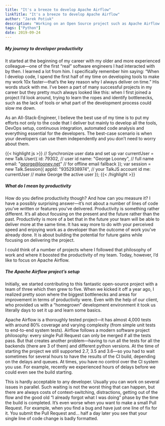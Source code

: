 ```yaml
---
title: "It's a breeze to develop Apache Airflow"
linkTitle: "It's a breeze to develop Apache Airflow"
author: "Jarek Potiuk"
description: "Working on an Open Source project such as Apache Airflow is very demanding but also equally rewarding when you realize how many businesses use it every day."
tags: ["Python"]
date: 2019-09-24
---
```


##### My journey to developer productivity
It started at the beginning of my career with my older and more experienced colleague—one of the first “real” software engineers I had interacted with by then. I learned a lot from him. I specifically remember him saying: “When I develop code, I spend the first half of my time on developing tools to make my work 10x faster—that’s the key reason why I always deliver on time.” His words stuck with me. I’ve been a part of many successful projects in my career but they pretty much always looked like this: when I first joined a project I’d look around, trying to learn the ropes and identify bottlenecks, such as the lack of tools or what part of the development process could slow me down.

As an All-Stack-Engineer, I believe the best use of my time is to put my efforts not only to the code that I deliver but mainly to develop all the tools, DevOps setup, continuous integration, automated code analysis and everything essential for the developers. The best-case scenario is when your developers can use them independently and you don’t need to worry about them.

{{< highlight js >}}
// Synchronize user data and set up
var currentUser = new Talk.User({
    id: 79302,                      // user id
    name: "George Looney",          // full name
    email: "george@looney.net"      // for offline email fallback
});
var session = new Talk.Session({
    appId: "9352938974",            // your TalkJS account id
    me: currentUser                 // make George the active user
});
{{< /highlight >}}

##### What do I mean by productivity
How do you define productivity though? And how can you measure it? I have a possibly surprising answer—it’s not about a number of lines of code you’ve written or features you’ve delivered. Productivity is something rather different. It’s all about focusing on the present and the future rather than the past. Productivity is more of a bet that in the future your team will be able to deliver more at the same time. It has way more to do with your perceived speed and enjoying work as a developer than the outcome of work you’ve already done. It is about building the potential for future gains while focusing on delivering the project.

I could think of a number of projects where I followed that philosophy of work and where it boosted the productivity of my team. Today, however, I’d like to focus on Apache Airflow.

##### The Apache Airflow project’s setup
Initially, we started contributing to this fantastic open-source project with a team of three which then grew to five. When we kicked it off a year ago, I realized pretty soon where the biggest bottlenecks and areas for improvement in terms of productivity were. Even with the help of our client, who provided us with a “homegrown” development environment it took us literally days to set it up and learn some basics.

Apache Airflow is a thoroughly tested project—it has almost 4,000 tests with around 80% coverage and varying complexity (from simple unit tests to end-to-end system tests). Airflow follows a modern software project philosophy: every single Pull Request can only be merged if all the tests pass. But that creates another problem—having to run all the tests for all the backends (there are 3 of them) and different python versions. At the time of starting the project we still supported 2.7, 3.5 and 3.6—so you had to wait sometimes for several hours to have the results of the CI build, depending on the delays and queues. At times, you have no control over the CI system you use. For example, recently we experienced hours of delays before we could even see the build starting.

This is hardly acceptable to any developer. Usually you can work on several issues in parallel. Such waiting is not the worst thing that can happen, but there are always costs of context-switching, distractions, getting out of the flow and the good old “I already forgot what I was doing” phase by the time the build is completed. It’s even worse when you want to make a small Pull Request. For example, when you find a bug and have just one line of fix for it. You submit the Pull Request and… half a day later you see that your single line of code change is badly formatted.
